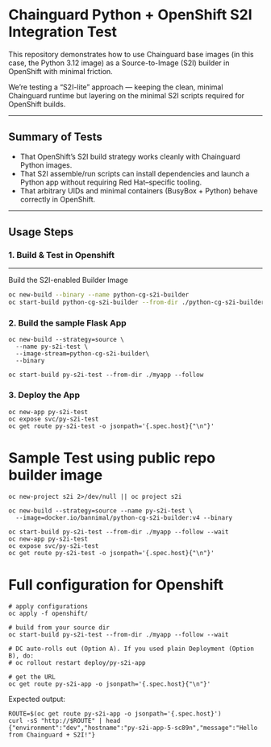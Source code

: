 # Chainguard Python + OpenShift S2I Integration Test

This repository demonstrates how to use Chainguard base images (in this case, the Python 3.12 image) as a Source-to-Image (S2I) builder in OpenShift with minimal friction.

We’re testing a “S2I-lite” approach — keeping the clean, minimal Chainguard runtime but layering on the minimal S2I scripts required for OpenShift builds.

---

## Summary of Tests

* That OpenShift’s S2I build strategy works cleanly with Chainguard Python images.  
* That S2I assemble/run scripts can install dependencies and launch a Python app without requiring Red Hat–specific tooling.  
* That arbitrary UIDs and minimal containers (BusyBox + Python) behave correctly in OpenShift.  

---

## Usage Steps

### 1. Build & Test in Openshift
---
Build the S2I-enabled Builder Image

```bash
oc new-build --binary --name python-cg-s2i-builder
oc start-build python-cg-s2i-builder --from-dir ./python-cg-s2i-builder --follow
```

### 2. Build the sample Flask App

```
oc new-build --strategy=source \
  --name py-s2i-test \
  --image-stream=python-cg-s2i-builder\
  --binary

oc start-build py-s2i-test --from-dir ./myapp --follow
```

### 3. Deploy the App

```
oc new-app py-s2i-test
oc expose svc/py-s2i-test
oc get route py-s2i-test -o jsonpath='{.spec.host}{"\n"}'
```

# Sample Test using public repo builder image

```
oc new-project s2i 2>/dev/null || oc project s2i

oc new-build --strategy=source --name py-s2i-test \
  --image=docker.io/bannimal/python-cg-s2i-builder:v4 --binary

oc start-build py-s2i-test --from-dir ./myapp --follow --wait
oc new-app py-s2i-test
oc expose svc/py-s2i-test
oc get route py-s2i-test -o jsonpath='{.spec.host}{"\n"}'
```

# Full configuration for Openshift

```
# apply configurations
oc apply -f openshift/

# build from your source dir 
oc start-build py-s2i-test --from-dir ./myapp --follow --wait

# DC auto-rolls out (Option A). If you used plain Deployment (Option B), do:
# oc rollout restart deploy/py-s2i-app

# get the URL
oc get route py-s2i-app -o jsonpath='{.spec.host}{"\n"}'
```

Expected output:

```
ROUTE=$(oc get route py-s2i-app -o jsonpath='{.spec.host}')
curl -sS "http://$ROUTE" | head
{"environment":"dev","hostname":"py-s2i-app-5-sc89n","message":"Hello from Chainguard + S2I!"}
```